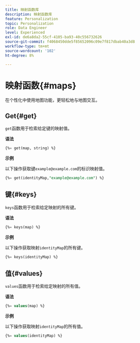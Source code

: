 ```yaml
---
title: 映射函数库
description: 映射函数库
feature: Personalization
topic: Personalization
role: Data Engineer
level: Experienced
exl-id: de6a8da2-55cf-4105-ba93-40c556732626
source-git-commit: f4068450dde5f85652096c09e7f817dbab40a3d8
workflow-type: tm+mt
source-wordcount: '102'
ht-degree: 8%

---
```


# 映射函数{#maps}

在个性化中使用地图功能，更轻松地与地图交互。

## Get{#get}

`get`函数用于检索给定键的映射值。

**语法**

```sql
{%= get(map, string) %}
```

**示例**

以下操作获取键`example@example.com`的标识映射值。

```sql
{%= get(identityMap,"example@example.com") %}
```

## 键{#keys}

`keys`函数用于检索给定映射的所有键。

**语法**

```sql
{%= keys(map) %}
```

**示例**

以下操作获取映射`identityMap`的所有键。

```sql
{%= keys(identityMap) %}
```

## 值{#values}

`values`函数用于检索给定映射的所有值。

**语法**

```sql
{%= values(map) %}
```

**示例**

以下操作获取映射`identityMap`的所有值。

```sql
{%= values(identityMap) %}
```
